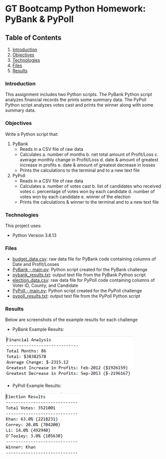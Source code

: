 # GT Bootcamp Python Homework: PyBank &amp; PyPoll

## Table of Contents
1. [Introduction](#introduction)
2. [Objectives](#objectives)
3. [Technologies](#technologies)
4. [Files](#files)
5. [Results](#results)

<a name="introduction"></a>
### Introduction
This assignment includes two Python scripts. The PyBank Python script analyzes financial records the prints some summary data. The PyPoll Python script analyzes votes cast and prints the winner along with some summary data.

<a name="objectives"></a>
### Objectives
Write a Python script that:
1. PyBank
    * Reads in a CSV file of raw data
    * Calculates
        a. number of months
        b. net total amount of Profit/Loss
        c. average monthly change in Profit/Loss
        d. date & amount of greatest increase in profits
        e. date & amount of greatest decrease in losses
    * Prints the calculations to the terminal and to a new text file
2. PyPoll
    * Reads in a CSV file of raw data
    * Calculates
        a. number of votes cast
        b. list of candidates who received votes
        c. percentage of votes won by each candidate
        d. number of votes won by each candidate
        e. winner of the election
    * Prints the calculations & winner to the terminal and to a new text file

<a name="technologies"></a>
### Technologies
This project uses: 
* Python Version 3.6.13

<a name="files"></a>
### Files
* [budget_data.csv](PyBank/Resources/budget_data.csv): raw data file for PyBank code containing columns of Date and Profit/Losses
* [PyBank - main.py](PyBank/main.py): Python script created for the PyBank challenge
* [pybank_results.txt](PyBank/Analysis/pybank_results.txt): output text file from the PyBank Python script
* [election_data.csv](PyPoll/Resources/election_data.csv): raw data file for PyPoll code containing columns of Voter ID, County, and Candidate
* [PyPoll - main.py](PyPoll/main.py): Python script created for the PyPoll challenge
* [pypoll_results.txt](PyPyPoll/Analysis/pypoll_results.txt): output text file from the PyPoll Python script

<a name="results"></a>
### Results
Below are screenshots of the example results for each challenge
* PyBank Example Results:

![PyBank_Example_Results.PNG](PyBank_Example_Results.PNG)

* PyPoll Example Results:

![PyPoll_Example_Results.PNG](PyPoll_Example_Results.PNG)